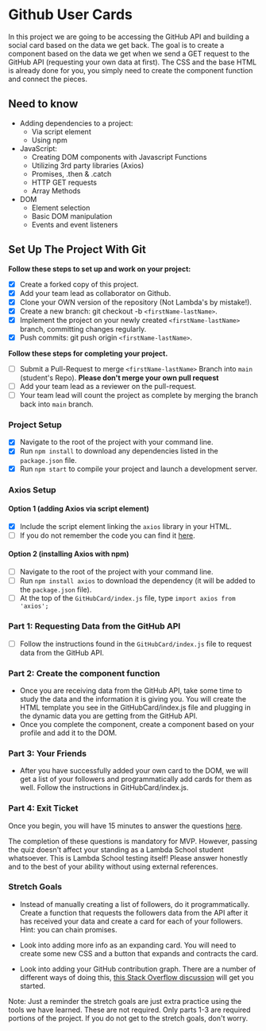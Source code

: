 # Github User Cards

In this project we are going to be accessing the GitHub API and building a
social card based on the data we get back. The goal is to create a component
based on the data we get when we send a GET request to the GitHub API
(requesting your own data at first). The CSS and the base HTML is already done
for you, you simply need to create the component function and connect the
pieces.

## Need to know

- Adding dependencies to a project:
  - Via script element
  - Using npm
- JavaScript:
  - Creating DOM components with Javascript Functions
  - Utilizing 3rd party libraries (Axios)
  - Promises, .then & .catch
  - HTTP GET requests
  - Array Methods
- DOM
  - Element selection
  - Basic DOM manipulation
  - Events and event listeners

## Set Up The Project With Git

**Follow these steps to set up and work on your project:**

- [x] Create a forked copy of this project.
- [x] Add your team lead as collaborator on Github.
- [x] Clone your OWN version of the repository (Not Lambda's by mistake!).
- [x] Create a new branch: git checkout -b `<firstName-lastName>`.
- [x] Implement the project on your newly created `<firstName-lastName>` branch,
      committing changes regularly.
- [x] Push commits: git push origin `<firstName-lastName>`.

**Follow these steps for completing your project.**

- [ ] Submit a Pull-Request to merge `<firstName-lastName>` Branch into `main`
      (student's Repo). **Please don't merge your own pull request**
- [ ] Add your team lead as a reviewer on the pull-request.
- [ ] Your team lead will count the project as complete by merging the branch
      back into `main` branch.

### Project Setup

- [x] Navigate to the root of the project with your command line.
- [x] Run `npm install` to download any dependencies listed in the
      `package.json` file.
- [x] Run `npm start` to compile your project and launch a development server.

### Axios Setup

#### Option 1 (adding Axios via script element)

- [x] Include the script element linking the `axios` library in your HTML.
- [ ] If you do not remember the code you can find it
      [here](https://github.com/axios/axios).

#### Option 2 (installing Axios with npm)

- [ ] Navigate to the root of the project with your command line.
- [ ] Run `npm install axios` to download the dependency (it will be added to
      the `package.json` file).
- [ ] At the top of the `GitHubCard/index.js` file, type
      `import axios from 'axios';`

### Part 1: Requesting Data from the GitHub API

- [ ] Follow the instructions found in the `GitHubCard/index.js` file to request
      data from the GitHub API.

### Part 2: Create the component function

- Once you are receiving data from the GitHub API, take some time to study the
  data and the information it is giving you. You will create the HTML template
  you see in the GitHubCard/index.js file and plugging in the dynamic data you
  are getting from the GitHub API.
- Once you complete the component, create a component based on your profile and
  add it to the DOM.

### Part 3: Your Friends

- After you have successfully added your own card to the DOM, we will get a list
  of your followers and programmatically add cards for them as well. Follow the
  instructions in GitHubCard/index.js.

### Part 4: Exit Ticket

Once you begin, you will have 15 minutes to answer the questions
[here](https://app.codesignal.com/public-test/J2kBzdr6YLLjXzP8N/7JLwsLBKeWdAFp).

The completion of these questions is mandatory for MVP. However, passing the
quiz doesn't affect your standing as a Lambda School student whatsoever. This is
Lambda School testing itself! Please answer honestly and to the best of your
ability without using external references.

### Stretch Goals

- Instead of manually creating a list of followers, do it programmatically.
  Create a function that requests the followers data from the API after it has
  received your data and create a card for each of your followers. Hint: you can
  chain promises.

- Look into adding more info as an expanding card. You will need to create some
  new CSS and a button that expands and contracts the card.

- Look into adding your GitHub contribution graph. There are a number of
  different ways of doing this,
  [this Stack Overflow discussion](https://stackoverflow.com/questions/34516592/embed-github-contributions-graph-in-website)
  will get you started.

Note: Just a reminder the stretch goals are just extra practice using the tools
we have learned. These are not required. Only parts 1-3 are required portions of
the project. If you do not get to the stretch goals, don't worry.
